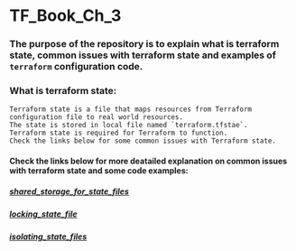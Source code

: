 # TF_Book_Ch_3

### The purpose of the repository is to explain what is terraform state, common issues with terraform state and examples of `terraform` configuration code.

### What is terraform state:

```
Terraform state is a file that maps resources from Terraform configuration file to real world resources. 
The state is stored in local file named `terraform.tfstae`. 
Terraform state is required for Terraform to function. 
Check the links below for some common issues with Terraform state.

```

#### Check the links below for more deatailed explanation on common issues with terraform state and some code examples:
 
 ##### [shared_storage_for_state_files](https://github.com/nikcbg/TF_Book_Ch_3/tree/master/1.%20shared_storage_for_state_files)
 
 ##### [locking_state_file](https://github.com/nikcbg/TF_Book_Ch_3/tree/master/2.%20locking_state_file)
 
 ##### [isolating_state_files](https://github.com/nikcbg/TF_Book_Ch_3/tree/master/3.%20isolating_state_files)
 
 
      
  
